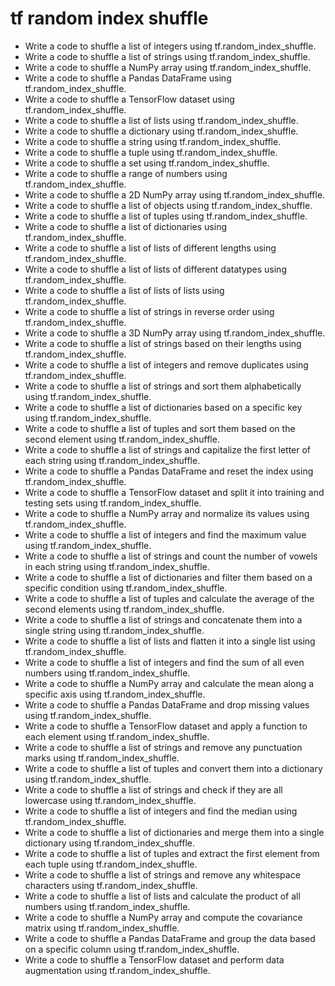 # tf random index shuffle

- Write a code to shuffle a list of integers using tf.random_index_shuffle.
- Write a code to shuffle a list of strings using tf.random_index_shuffle.
- Write a code to shuffle a NumPy array using tf.random_index_shuffle.
- Write a code to shuffle a Pandas DataFrame using tf.random_index_shuffle.
- Write a code to shuffle a TensorFlow dataset using tf.random_index_shuffle.
- Write a code to shuffle a list of lists using tf.random_index_shuffle.
- Write a code to shuffle a dictionary using tf.random_index_shuffle.
- Write a code to shuffle a string using tf.random_index_shuffle.
- Write a code to shuffle a tuple using tf.random_index_shuffle.
- Write a code to shuffle a set using tf.random_index_shuffle.
- Write a code to shuffle a range of numbers using tf.random_index_shuffle.
- Write a code to shuffle a 2D NumPy array using tf.random_index_shuffle.
- Write a code to shuffle a list of objects using tf.random_index_shuffle.
- Write a code to shuffle a list of tuples using tf.random_index_shuffle.
- Write a code to shuffle a list of dictionaries using tf.random_index_shuffle.
- Write a code to shuffle a list of lists of different lengths using tf.random_index_shuffle.
- Write a code to shuffle a list of lists of different datatypes using tf.random_index_shuffle.
- Write a code to shuffle a list of lists of lists using tf.random_index_shuffle.
- Write a code to shuffle a list of strings in reverse order using tf.random_index_shuffle.
- Write a code to shuffle a 3D NumPy array using tf.random_index_shuffle.
- Write a code to shuffle a list of strings based on their lengths using tf.random_index_shuffle.
- Write a code to shuffle a list of integers and remove duplicates using tf.random_index_shuffle.
- Write a code to shuffle a list of strings and sort them alphabetically using tf.random_index_shuffle.
- Write a code to shuffle a list of dictionaries based on a specific key using tf.random_index_shuffle.
- Write a code to shuffle a list of tuples and sort them based on the second element using tf.random_index_shuffle.
- Write a code to shuffle a list of strings and capitalize the first letter of each string using tf.random_index_shuffle.
- Write a code to shuffle a Pandas DataFrame and reset the index using tf.random_index_shuffle.
- Write a code to shuffle a TensorFlow dataset and split it into training and testing sets using tf.random_index_shuffle.
- Write a code to shuffle a NumPy array and normalize its values using tf.random_index_shuffle.
- Write a code to shuffle a list of integers and find the maximum value using tf.random_index_shuffle.
- Write a code to shuffle a list of strings and count the number of vowels in each string using tf.random_index_shuffle.
- Write a code to shuffle a list of dictionaries and filter them based on a specific condition using tf.random_index_shuffle.
- Write a code to shuffle a list of tuples and calculate the average of the second elements using tf.random_index_shuffle.
- Write a code to shuffle a list of strings and concatenate them into a single string using tf.random_index_shuffle.
- Write a code to shuffle a list of lists and flatten it into a single list using tf.random_index_shuffle.
- Write a code to shuffle a list of integers and find the sum of all even numbers using tf.random_index_shuffle.
- Write a code to shuffle a NumPy array and calculate the mean along a specific axis using tf.random_index_shuffle.
- Write a code to shuffle a Pandas DataFrame and drop missing values using tf.random_index_shuffle.
- Write a code to shuffle a TensorFlow dataset and apply a function to each element using tf.random_index_shuffle.
- Write a code to shuffle a list of strings and remove any punctuation marks using tf.random_index_shuffle.
- Write a code to shuffle a list of tuples and convert them into a dictionary using tf.random_index_shuffle.
- Write a code to shuffle a list of strings and check if they are all lowercase using tf.random_index_shuffle.
- Write a code to shuffle a list of integers and find the median using tf.random_index_shuffle.
- Write a code to shuffle a list of dictionaries and merge them into a single dictionary using tf.random_index_shuffle.
- Write a code to shuffle a list of tuples and extract the first element from each tuple using tf.random_index_shuffle.
- Write a code to shuffle a list of strings and remove any whitespace characters using tf.random_index_shuffle.
- Write a code to shuffle a list of lists and calculate the product of all numbers using tf.random_index_shuffle.
- Write a code to shuffle a NumPy array and compute the covariance matrix using tf.random_index_shuffle.
- Write a code to shuffle a Pandas DataFrame and group the data based on a specific column using tf.random_index_shuffle.
- Write a code to shuffle a TensorFlow dataset and perform data augmentation using tf.random_index_shuffle.